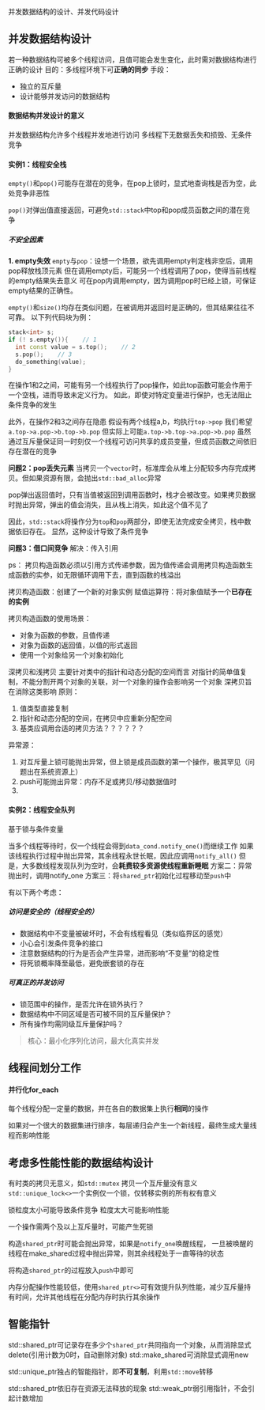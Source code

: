 并发数据结构的设计、并发代码设计


并发数据结构设计
---
若一种数据结构可被多个线程访问，且值可能会发生变化，此时需对数据结构进行正确的设计
目的：多线程环境下可**正确的同步**
手段：
- 独立的互斥量
- 设计能够并发访问的数据结构

#### 数据结构并发设计的意义
并发数据结构允许多个线程并发地进行访问
多线程下无数据丢失和损毁、无条件竞争

#### 实例1：线程安全栈
`empty()`和`pop()`可能存在潜在的竞争，在pop上锁时，显式地查询栈是否为空，此处竞争非恶性

`pop()`对弹出值直接返回，可避免`std::stack`中top和pop成员函数之间的潜在竞争

##### 不安全因素
**1. empty失效**
`empty`与`pop`：设想一个场景，欲先调用empty判定栈非空后，调用pop释放栈顶元素
但在调用empty后，可能另一个线程调用了pop，使得当前线程的empty结果失去意义
可在pop内调用empty，因为调用pop时已经上锁，可保证empty结果的正确性。

`empty()`和`size()`均存在类似问题，在被调用并返回时是正确的，但其结果往往不可靠。
以下列代码块为例：
```cpp
stack<int> s;
if (! s.empty()){    // 1
  int const value = s.top();    // 2
  s.pop();    // 3
  do_something(value);
}
```
在操作1和2之间，可能有另一个线程执行了pop操作，如此top函数可能会作用于一个空栈，进而导致未定义行为。
如此，即使对特定变量进行保护，也无法阻止条件竞争的发生

此外，在操作2和3之间存在隐患
假设有两个线程a,b，均执行`top->pop`
我们希望`a.top->a.pop->b.top->b.pop`
但实际上可能`a.top->b.top->a.pop->b.pop`
虽然通过互斥量保证同一时刻仅一个线程可访问共享的成员变量，但成员函数之间依旧存在潜在的竞争

**问题2：pop丢失元素**
当拷贝一个`vector`时，标准库会从堆上分配较多内存完成拷贝。但如果资源有限，会抛出`std::bad_alloc`异常

pop弹出返回值时，只有当值被返回到调用函数时，栈才会被改变。如果拷贝数据时抛出异常，弹出的值会消失，且从栈上消失，如此这个值不见了

因此，`std::stack`将操作分为`top`和`pop`两部分，即使无法完成安全拷贝，栈中数据依旧存在。
显然，这种设计导致了条件竞争

**问题3：借口间竞争**
解决：传入引用


ps：
拷贝构造函数必须以引用方式传递参数，因为值传递会调用拷贝构造函数生成函数的实参，如无限循环调用下去，直到函数的栈溢出

拷贝构造函数：创建了一个新的对象实例
赋值运算符：将对象值赋予一个**已存在的实例**

拷贝构造函数的使用场景：
- 对象为函数的参数，且值传递
- 对象为函数的返回值，以值的形式返回
- 使用一个对象给另一个对象初始化

深拷贝和浅拷贝
主要针对类中的指针和动态分配的空间而言
对指针的简单值复制，不能分割开两个对象的关联，对一个对象的操作会影响另一个对象
深拷贝旨在消除这类影响
原则：
1. 值类型直接复制
2. 指针和动态分配的空间，在拷贝中应重新分配空间
3. 基类应调用合适的拷贝方法？？？？？？




异常源：
1. 对互斥量上锁可能抛出异常，但上锁是成员函数的第一个操作，极其罕见（问题出在系统资源上）
2. push可能抛出异常：内存不足或拷贝/移动数据值时
3. 



#### 实例2：线程安全队列
基于锁与条件变量

当多个线程等待时，仅一个线程会得到`data_cond.notify_one()`而继续工作
如果该线程执行过程中抛出异常，其余线程永世长眠，因此应调用`notify_all()`
但是，大多数线程发现队列为空时，会**耗费较多资源使线程重新睡眠**
方案二：异常抛出时，调用notify_one
方案三：将`shared_ptr`初始化过程移动至`push`中








有以下两个考虑：
##### 访问是安全的（线程安全的）
- 数据结构中不变量被破坏时，不会有线程看见（类似临界区的感觉）
- 小心会引发条件竞争的接口
- 注意数据结构的行为是否会产生异常，进而影响“不变量”的稳定性
- 将死锁概率降至最低，避免嵌套锁的存在

##### 可真正的并发访问
- 锁范围中的操作，是否允许在锁外执行？
- 数据结构中不同区域是否可被不同的互斥量保护？
- 所有操作均需同级互斥量保护吗？

> 核心：最小化序列化访问，最大化真实并发



线程间划分工作
---
#### 并行化for_each
每个线程分配一定量的数据，并在各自的数据集上执行**相同**的操作

如果对一个很大的数据集进行排序，每层递归会产生一个新线程，最终生成大量线程而影响性能



考虑多性能性能的数据结构设计
---


有时类的拷贝无意义，如`std::mutex`
拷贝一个互斥量没有意义
`std::unique_lock<>`一个实例仅一个锁，仅转移实例的所有权有意义


锁粒度太小可能导致条件竞争
粒度太大可能影响性能

一个操作需两个及以上互斥量时，可能产生死锁



构造`shared_ptr`时可能会抛出异常，如果是`notify_one`唤醒线程，
一旦被唤醒的线程在make_shared过程中抛出异常，则其余线程处于一直等待的状态

将构造`shared_ptr`的过程放入`push`中即可

内存分配操作性能较低，使用`shared_ptr<>`可有效提升队列性能，减少互斥量持有时间，允许其他线程在分配内存时执行其余操作


智能指针
---
std::shared_ptr可记录存在多少个`shared_ptr`共同指向一个对象，从而消除显式delete(引用计数为0时，自动删除对象)
std::make_shared可消除显式调用new

std::unique_ptr独占的智能指针，即**不可复制**，利用`std::move`转移

std::shared_ptr依旧存在资源无法释放的现象
std::weak_ptr弱引用指针，不会引起计数增加